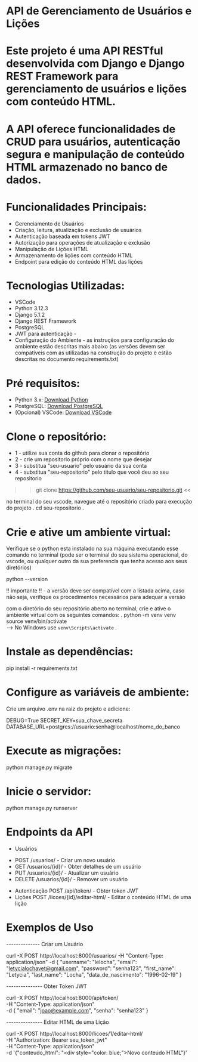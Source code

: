 # API de Gerenciamento de Usuários e Lições


# Este projeto é uma API RESTful desenvolvida com Django e Django REST Framework para gerenciamento de usuários e lições com conteúdo HTML. 
# A API oferece funcionalidades de CRUD para usuários, autenticação segura e manipulação de conteúdo HTML armazenado no banco de dados.

# Funcionalidades Principais:
* Gerenciamento de Usuários
* Criação, leitura, atualização e exclusão de usuários
* Autenticação baseada em tokens JWT
* Autorização para operações de atualização e exclusão
* Manipulação de Lições HTML
* Armazenamento de lições com conteúdo HTML
* Endpoint para edição do conteúdo HTML das lições
  
# Tecnologias Utilizadas:
* VSCode
* Python 3.12.3
* Django 5.1.2
* Django REST Framework
* PostgreSQL
* JWT para autenticação -
* Configuração do Ambiente - as instruçẽos para configuração do ambiente estão descritas mais abaixo
  (as versões devem ser compativeis com as utilizadas na construção do projeto e estão descritas no documento requirements.txt)

# Pré requisitos:

- Python 3.x: [Download Python](https://www.python.org/downloads/)
- PostgreSQL: [Download PostgreSQL](https://www.postgresql.org/download/)
- (Opcional) VSCode: [Download VSCode](https://code.visualstudio.com/download)
  
# Clone o repositório:

- 1 - utilize sua conta do github para clonar o repositório
- 2 - crie um repositorio próprio com o nome que desejar
- 3 - substitua "seu-usuario" pelo usuário da sua conta
- 4 - substitua "seu-repositorio" pelo titulo que você deu ao seu repositorio
>>   git clone https://github.com/seu-usuario/seu-repositorio.git  <<

no terminal do seu vscode, navegue até o repositório criado para execução do projeto
.
cd seu-repositorio
.
# Crie e ative um ambiente virtual:

Verifique se o python esta instalado na sua máquina executando esse comando no terminal (pode ser o terminal do seu sistema operacional, do vscode, ou qualquer outro da sua preferencia que tenha acesso aos seus diretórios)

python --version

!! importante !! - a versão deve ser compatível com a listada acima, caso não seja, verifique os procedimentos necessários para adequar a versão

com o diretório do seu repositório aberto no terminal, crie e ative o ambiente virtual com os seguintes comandos:
.
python -m venv venv
source venv/bin/activate  
--> No Windows use `venv\Scripts\activate`
.
# Instale as dependências:

pip install -r requirements.txt

# Configure as variáveis de ambiente:
Crie um arquivo .env na raiz do projeto e adicione:
>>
DEBUG=True
SECRET_KEY=sua_chave_secreta
DATABASE_URL=postgres://usuario:senha@localhost/nome_do_banco

# Execute as migrações:

python manage.py migrate

# Inicie o servidor:

python manage.py runserver

# Endpoints da API
* Usuários
- POST /usuarios/ - Criar um novo usuário
- GET /usuarios/{id}/ - Obter detalhes de um usuário
- PUT /usuarios/{id}/ - Atualizar um usuário
- DELETE /usuarios/{id}/ - Remover um usuário
* Autenticação
POST /api/token/ - Obter token JWT
* Lições
POST /licoes/{id}/editar-html/ - Editar o conteúdo HTML de uma lição

# Exemplos de Uso
--------------  Criar um Usuário

curl -X POST http://localhost:8000/usuarios/ 
     -H "Content-Type: application/json" 
     -d {
    "username": "lelocha",
    "email": "letycialochavet@gmail.com",
    "password": "senha123",
    "first_name": "Letycia",
    "last_name": "Locha",
    "data_de_nascimento": "1996-02-19"
      }

--------------- Obter Token JWT

curl -X POST http://localhost:8000/api/token/ \
     -H "Content-Type: application/json" \
     -d  {
          "email": "joao@example.com", 
          "senha": "senha123"
          }

--------------- Editar HTML de uma Lição

curl -X POST http://localhost:8000/licoes/1/editar-html/ \
     -H "Authorization: Bearer seu_token_jwt" \
     -H "Content-Type: application/json" \
     -d '{"conteudo_html": "<div style=\"color: blue;\">Novo conteúdo HTML</div>"}'
